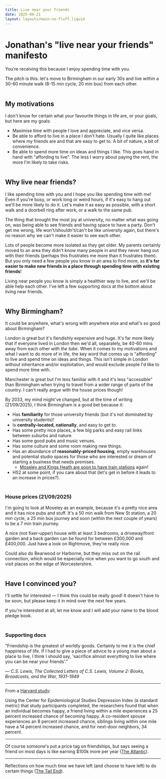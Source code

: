 ```yaml
---
title: Live near your friends
date: 2025-09-21
layout: layouts/main-no-fluff.liquid
---
```

<style>
:root {
  font-size: 1.2rem;
}
#content {
  max-width: 800px;
}
h1, h2, h3, h4 {
  margin-top: 2.25rem;
}
</style>

# Jonathan's "live near your friends" manifesto

You're receiving this because I enjoy spending time with you.

The pitch is this: let's move to Birmingham in our early 30s and live within a 30-60 minute walk (8-15 min cycle, 20 min bus) from each other.

## My motivations

I don't know for certain what your favourite things in life are, or your goals, but here are my goals:

- Maximise time with people I love and appreciate, and vice versa.
- Be able to afford to live in a place I don't hate. Usually I quite like places where my friends are and that are easy to get to. A bit of nature, a bit of convenience.
- Be able to spend more time on ideas and things I like. This goes hand in hand with "affording to live". The less I worry about paying the rent, the more I'm likely to take risks.

## Why live near friends?

I like spending time with you and I hope you like spending time with me!
Even if you're busy, or work long or weird hours, if it's easy to hang out we'll be more likely to do it.
Let's make it as easy as possible, with a short walk and a doorbell ring after work, or a walk to the same pub.

The thing that brought the most joy at university, no matter what was going on, was being able to see friends and having space to have a party.
Don't get me wrong, life won't/shouldn't/can't be like university again, but there's no reason why we can't make it easier to see each other.

Lots of people become more isolated as they get older.
My parents certainly moved to an area they didn't know many people in and they never hang out with their friends (perhaps this frustrates me more than it frustrates them).
But you only need a few people you know in an area to find more, as **it's far easier to make new friends in a place through spending time with existing friends**!

Living near people you know is simply a healthier way to live, and we'll be able help each other.
I've left a few supporting docs at the bottom about living near friends.

## Why Birmingham?

It could be anywhere, what's wrong with anywhere else and what's so good about Birmingham?

London is great but it's fiendishly expensive and huge.
It's far more likely that if everyone lived in London then we'd all, separately, be 40-60 mins away from each other *with the tube*.
When it comes to my motivations and what I want to do more of in life, the key word that comes up is "affording" to live and spend time on ideas and things.
This isn't simple in London without inheritance and/or exploitation, and would exclude people I'd like to spend more time with.

Manchester is great but I'm less familiar with it and it's less "accessible" than Birmingham when trying to travel from a wider range of parts of the country.
I can't really argue with the house prices though!

By 2033, my mind might've changed, but at the time of writing (21/09/2025), I think Birmingham is a good bet because it:

- Has **familiarity** for those university friends (but it's not dominated by university students)!
- Is **centrally-located, nationally**, and easy to get to.
- Has some pretty nice places, a few big parks and easy rail links between suburbs and nature.
- Has some good pubs and music venues.
- Has some culture and some room making new things.
- Has an abundance of **reasonably-priced housing**, empty warehouses and potential studio spaces for those who are interested or dream of starting a business that needs premises.
  - [Moseley and Kings Heath are soon to have train stations](https://www.tfwm.org.uk/plan-your-journey/major-roadworks-and-events/camp-hill-line-railway-stations/) again!
- HS2 at some point, if you care about that (let's get in before it leads to an increase in prices?).

### House prices (21/09/2025)

I'm going to look at Moseley as an example, because it's a pretty nice area and it has nice pubs and stuff.
It's a 50 min walk from New St station, a 20 min cycle, a 25 min bus journey and soon (within the next couple of years) to be a 7 min train journey.

A nice (not fixer-upper) house with at least 3 bedrooms, a driveway/front garden and a back garden can be found for between £300,000 and £400,000.
Just have a look on Rightmove, they're really nice.

Could also do Bearwood or Harborne, but they miss out on the rail connection, which would be especially nice when you want to go south and visit places on the edge of Worcestershire.

## Have I convinced you?

I'll settle for interested &mdash; I think this could be really good!
It doesn't have to be soon, but please keep it in mind over the next few years.

If you're interested at all, let me know and I will add your name to the blood pledge book.

### Supporting docs

“Friendship is the greatest of worldly goods. Certainly to me it is the chief happiness of life. If I had to give a piece of advice to a young man about a place to live, I think I should say, 'sacrifice almost everything to live where you can be near your friends'.”

― *C.S. Lewis, The Collected Letters of C.S. Lewis, Volume 2: Books, Broadcasts, and the War, 1931-1949*

---

From a [Harvard study](https://news.harvard.edu/gazette/story/2008/12/having-happy-friends-can-make-you-happy/):

Using the Center for Epidemiological Studies Depression Index (a standard metric) that study participants completed, the researchers found that when an individual becomes happy, a friend living within a mile experiences a 25 percent increased chance of becoming happy. A co-resident spouse experiences an 8 percent increased chance, siblings living within one mile have a 14 percent increased chance, and for next-door neighbors, 34 percent.

---

Of course someone's put a price tag on friendships, but says seeing a friend on most days is like earning $100k more per year ([The Atlantic](https://www.theatlantic.com/health/archive/2013/10/social-connection-makes-a-better-brain/280934/)).

---

Reflections on how much time we have left (and choose to have left) to do certain things ([The Tail End](https://waitbutwhy.com/2015/12/the-tail-end.html)).

